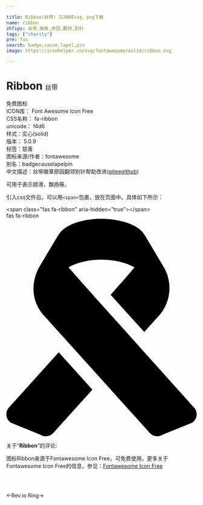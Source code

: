 ```yaml
---

title: Ribbon(丝带) ICON转svg、png下载
name: ribbon
zhTips: 丝带,徽章,原因,翻领,别针
tags: ["charity"]
pre: fas
search: badge,cause,lapel,pin
image: https://iconhelper.cn/svg/fontawesome/solid/ribbon.svg

---
```


# Ribbon  <small style="font-size: 60%;font-weight: 100">丝带</small>


<div class="detail-page">
<p>
<span><span class="badge-success badge">免费图标</span> </span>
<br/>
<span>
ICON库：
<span class="badge-secondary badge">Font Awesome Icon Free</span> 
</span>
<br/>
<span>
CSS名称：
<span class="badge-secondary badge">fa-ribbon</span> 
</span>
<br/>
<span>
unicode：
<span class="badge-secondary badge">f4d6</span> 
<copy-btn content='f4d6' btn-title=""></copy-btn>
<copy-btn :content='String.fromCodePoint(parseInt("f4d6", 16))' btn-title="复制U"></copy-btn>
</span><br/><span>样式：<span class="badge-light badge">实心(solid)</span></span>
<br/>
<span>
版本：
<span class="badge-secondary badge">5.0.9</span> 
</span><br/><span>标签：<span class="badge-light badge"><router-link to="/tags/charity.html">慈善</router-link></span></span>
<br/>
<span>图标来源/作者：<span class="badge-light badge">fontawesome</span></span> 
<br/>
<span>别名：<span class="badge-light badge">badge</span><span class="badge-light badge">cause</span><span class="badge-light badge">lapel</span><span class="badge-light badge">pin</span></span><br/><span class="zh-detail">中文描述：<span class="badge-primary badge">丝带</span><span class="badge-primary badge">徽章</span><span class="badge-primary badge">原因</span><span class="badge-primary badge">翻领</span><span class="badge-primary badge">别针</span><span class="help-link"><span>帮助改进</span>(<a href="https://gitee.com/liuwave/icon-helper/edit/master/json/fontawesome/solid/ribbon.json" target="_blank" rel="noopener noreferrer">gitee</a><a href="https://github.com/liuwave/icon-helper/edit/master/json/fontawesome/solid/ribbon.json" target="_blank" rel="noopener noreferrer">github</a></span>)</span><br/>
</p>
</div><div class="description description alert alert-light">可用于表示顺滑，飘扬等。</div>
<div class="alert alert-dark">
  <i class="fas fa-ribbon fa-xs"></i>
  <i class="fas fa-ribbon fa-sm"></i>
  <i class="fas fa-ribbon fa-lg"></i>
  <i class="fas fa-ribbon fa-2x"></i>
  <i class="fas fa-ribbon fa-3x"></i>
  <i class="fas fa-ribbon fa-5x"></i>
  <i class="fas fa-ribbon fa-7x"></i>
</div>
<div>
  <p>引入css文件后，可以用<code>&lt;span&gt;</code>包裹，放在页面中。具体如下所示：    
  </p>
  <div class="alert alert-primary" style="font-size: 14px">
    &lt;span class="fas fa-ribbon" aria-hidden="true"&gt;&lt;/span&gt;
    <copy-btn content='<span class="fas fa-ribbon" aria-hidden="true"></span>'></copy-btn>
  </div>
  <div class="alert alert-secondary">
    <i class="fas fa-ribbon"
    style="font-size: 24px"
    aria-hidden="true"></i> fas fa-ribbon
    <copy-btn content="fas fa-ribbon" btn-title="复制图标名称"></copy-btn>
  </div>
</div>
<div id="svg" class="svg-wrap">
<svg xmlns="http://www.w3.org/2000/svg" viewBox="0 0 448 512"><path d="M6.1 444.3c-9.6 10.8-7.5 27.6 4.5 35.7l68.8 27.9c9.9 6.7 23.3 5 31.3-3.8l91.8-101.9-79.2-87.9-117.2 130zm435.8 0s-292-324.6-295.4-330.1c15.4-8.4 40.2-17.9 77.5-17.9s62.1 9.5 77.5 17.9c-3.3 5.6-56 64.6-56 64.6l79.1 87.7 34.2-38c28.7-31.9 33.3-78.6 11.4-115.5l-43.7-73.5c-4.3-7.2-9.9-13.3-16.8-18-40.7-27.6-127.4-29.7-171.4 0-6.9 4.7-12.5 10.8-16.8 18l-43.6 73.2c-1.5 2.5-37.1 62.2 11.5 116L337.5 504c8 8.9 21.4 10.5 31.3 3.8l68.8-27.9c11.9-8 14-24.8 4.3-35.6z"/></svg>
</div>
<detail full-name='fa-ribbon'></detail>
<div class="icon-detail__container">
<p>关于“<b>Ribbon</b>”的评论:</p>
</div>
<Vssue title="关于“Ribbon”的评论" />    
<div><p>图标Ribbon来源于Fontawesome Icon Free，可免费使用，更多关于  Fontawesome Icon Free的信息，参见：<a target="_blank" href="https://iconhelper.cn/fontawesome.html">Fontawesome Icon Free</a>
</p></div>

<div style="padding:2rem 0 " class="page-nav"><p class="inner"><span class="prev">←<router-link to="/icon/brands/rev.html">Rev.io</router-link></span> <span class="next"><router-link to="/icon/solid/ring.html">Ring</router-link>→</span></p></div>
